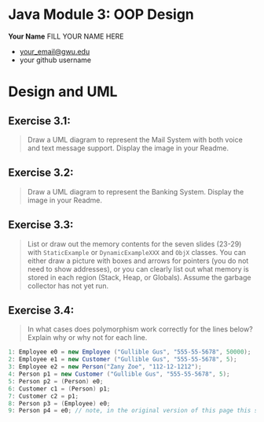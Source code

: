 # Java Module 3: OOP Design

**Your Name** FILL YOUR NAME HERE
 - your_email@gwu.edu
 - your github username

# Design and UML

## Exercise 3.1:
>Draw a UML diagram to represent the Mail System with both voice and text message support. Display the image in your Readme.

## Exercise 3.2:
>Draw a UML diagram to represent the Banking System. Display the image in your Readme.

## Exercise 3.3:
>List or draw out the memory contents for the seven slides (23-29) with `StaticExample` or `DynamicExampleXXX` and `ObjX` classes. You can either draw a picture with boxes and arrows for pointers (you do not need to show addresses), or you can clearly list out what memory is stored in each region (Stack, Heap, or Globals).  Assume the garbage collector has not yet run.

## Exercise 3.4:
>In what cases does polymorphism work correctly for the lines below? Explain why or why not for each line.
```java
1: Employee e0 = new Employee ("Gullible Gus", "555-55-5678", 50000);
2: Employee e1 = new Customer ("Gullible Gus", "555-55-5678", 5);
3: Employee e2 = new Person("Zany Zoe", "112-12-1212");
4: Person p1 = new Customer ("Gullible Gus", "555-55-5678", 5);
5: Person p2 = (Person) e0;
6: Customer c1 = (Person) p1;
7: Customer c2 = p1;
8: Person p3 = (Employee) e0;
9: Person p4 = e0; // note, in the original version of this page this said p3 = ...
```
